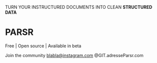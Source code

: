 TURN YOUR INSTRUCTURED DOCUMENTS INTO CLEAN **STRUCTURED DATA**

# PARSR

Free | Open source | Available in beta

Join the community
[blabla@instagram.com](mailto:blabla@instagram.com)
@GIT.adresseParsr.com